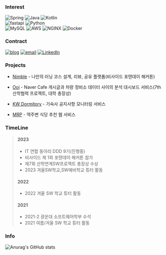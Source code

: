### Interest
![Spring](https://img.shields.io/badge/-Spring-6DB33F?style=for-the-badge&logo=Spring&logoColor=fff)
![Java](https://img.shields.io/badge/JAVA-007396?style=for-the-badge&logo=java&logoColor=fff)
![Kotlin](https://img.shields.io/badge/Kotlin-B75EA4?style=for-the-badge&logo=kotlin&logoColor=F6891F) <br>
![fastapi](https://img.shields.io/badge/FastAPI-049593?style=for-the-badge&logo=fastapi&logoColor=white)
![Python](https://img.shields.io/badge/Python-0067A3?style=for-the-badge&logo=python&logoColor=white)<br>
![MySQL](https://img.shields.io/badge/MySQL-4479A1?style=for-the-badge&logo=MySQL&logoColor=white)
![AWS](https://img.shields.io/badge/AWS-232F3E?style=for-the-badge&logo=Amazon%20AWS&logoColor=white)
![NGINX](https://img.shields.io/badge/Nginx-009639?style=for-the-badge&logo=Nginx&logoColor=white)
![Docker](https://img.shields.io/badge/Docker-2496ED?style=for-the-badge&logo=Docker&logoColor=white)


### Contract

<a href="https://tianea.notion.site/Tianea-s-Blog-f850a6d526c3422aabc9f0cec442e604"><img src="https://img.shields.io/badge/Tech%20Blog-000000?style=flat-square&logo=notion&logoColor=white&link=https://www.notion.so/Tianea-s-Blog-f850a6d526c3422aabc9f0cec442e604" alt="blog"/></a>
<a href="mailto:rhlehfndvkd7557@gmail.com"><img src="https://img.shields.io/badge/Gmail-d14836?style=flat-square&logo=Gmail&logoColor=white&link=rhlehfndvkd7557@gmail.com" alt="email"/></a>
[![LinkedIn](https://img.shields.io/badge/-LinkedIn-0077b5?style=flat-square&logo=linkedin&logoColor=white&link=https://www.linkedin.com/in/taeyang-jin/)](https://www.linkedin.com/in/%ED%98%84%EC%A4%80-%EC%A1%B0-2747a9245/)


### Projects
- [Nimble](https://github.com/daldal-nimble/Nimble) - 나만의 러닝 코스 설계, 리뷰, 공유 플랫폼(비사이드 포텐데이 해커톤)

- [Ooi](https://github.com/SANHAK-HYUNDAI) - Naver Cafe 게시글과 차량 정비소 데이터 사이의 분석 대시보드 서비스(7th 산학협력 프로젝트, 대학 총장상)

- [KW Dormitory](https://github.com/kw-notice) - 기숙사 공지사항 모니터링 서비스

- [MRP](https://github.com/Project-MPR) - 역주변 식당 추천 웹 서비스


### TimeLine

> #### 2023
> - IT 연합 동아리 DDD 9기(진행중)
> - 비사이드 제 1회 포텐데이 해커톤 참가
> - 제7회 산학연계SW프로젝트 총장상 수상
> - 2023 겨울SW학교,SW예비학교 튜터 활동
>
> #### 2022
> - 2022 겨울 SW 학교 튜터 활동
>
> #### 2021
> - 2021-2 광운대 소프트웨어학부 수석
> - 2021 여름/겨울 SW 학교 튜터 활동

### Info

![Anurag's GitHub stats](https://github-readme-stats.vercel.app/api?username=tianea2160&show_icons=true&theme=default&line_height=20&count_private=true)
